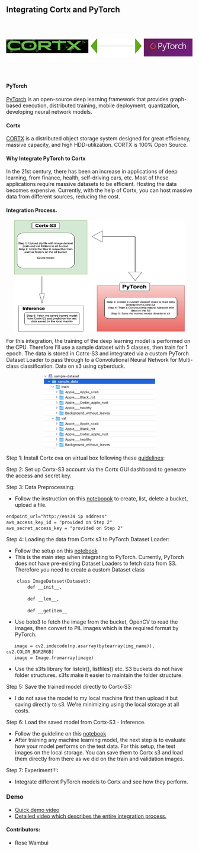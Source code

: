 ## Integrating Cortx and PyTorch
<br>
<br>

<p align="center">
  <img src="pytorch/src/connect.png">
</p>

<br>
<br>

#### PyTorch
[PyTorch](https://pytorch.org/) is an open-source deep learning framework that provides graph-based execution, distributed training, mobile deployment, quantization, developing neural network models.

#### Cortx
[CORTX](https://www.seagate.com/em/en/products/storage/object-storage-software/) is a distributed object storage system designed for great efficiency, massive capacity, and high HDD-utilization. CORTX is 100% Open Source.


#### Why Integrate PyTorch to Cortx
In the 21st century, there has been an increase in applications of deep learning, from finance, health, self-driving cars, etc. Most of these applications require massive datasets to be efficient. Hosting the data becomes expensive. Currently, with the help of  Cortx, you can host massive data from different sources, reducing the cost.


#### Integration Process.

<p align="center">
  <img width="460" height="300" src="pytorch/src/integration.png">
</p>

For this integration, the training of the deep learning model is performed on the CPU. Therefore I’ll use a sample dataset with 5 classes, then train for 1 epoch. The data is stored in Cotrx-S3 and integrated via a custom PyTorch Dataset Loader to pass through to a Convolutional Neural Network for Multi-class classification.
Data on s3 using cyberduck.



<p align="center">
  <img width="300" height="200" src="pytorch/src/cyberduck.png">
</p>




Step 1: Install Cortx ova on virtual box following these [guidelines](https://github.com/Seagate/cortx/blob/main/doc/ova/1.0.4/CORTX_on_Open_Virtual_Appliance.rst):

Step 2: Set up Cortx-S3 account via the Cortx GUI dashboard to generate the access and secret key.

Step 3: Data Preprocessing:

- Follow the instruction on this [noteboook](https://github.com/r-wambui/cortx/blob/ft-integrate-cortx-and-pytroch/doc/integrations/pytorch/Cortx-PyTroch%20Integration%20-%20%201-Data%20Preprocessing.ipynb)  to create, list, delete a bucket, upload a file.

```
endpoint_url="http://ens34 ip address"
aws_access_key_id = "provided on Step 2"
aws_secret_access_key = "provided on Step 2"
```



Step 4: Loading the data from Cortx s3 to PyTorch Dataset Loader:

- Follow the setup on this [notebook](https://github.com/r-wambui/cortx/blob/ft-integrate-cortx-and-pytroch/doc/integrations/pytorch/Cortx-PyTroch%20Integration%20-%20%202%2C%20Loading%20%20Data%20from%20Cotrx-S3%20and%20Train%20the%20model.ipynb) 
- This is the main step when integrating to PyTorch. Currently, PyTorch does not have pre-existing Dataset Loaders to fetch data from S3. Therefore you need to create a custom Dataset class
```
    class ImageDataset(Dataset):
        def __init__, 
        
        def __len__,
        
        def __getitem__
```
- Use boto3 to fetch the image from the bucket, OpenCV to read the images, then convert to PIL images which is the required format by PyTorch.

```img_name = my_bucket.Object(key).get().get('Body').read()
   image = cv2.imdecode(np.asarray(bytearray(img_name)), cv2.COLOR_BGR2RGB)
   image = Image.fromarray(image)
   ```
- Use the s3fs library for listdir(), listfiles() etc. S3 buckets do not have folder structures. s3fs make it easier to maintain the folder structure.


Step 5: Save the trained model directly to Cortx-S3:
- I do not save the model to my local machine first then upload it but saving directly to s3. We're minimizing using the local storage at all costs.


Step 6: Load the saved model from Cortx-S3 - Inference.
- Follow the guideline on this [notebook](https://github.com/r-wambui/cortx/blob/ft-integrate-cortx-and-pytroch/doc/integrations/pytorch/Cortx-PyTroch%20Integration%20-%20%203%2C%20Load%20trained%20model%20from%20Cotrx-S3%20for%20Inference%20.ipynb)
- After training any machine learning model, the next step is to evaluate how your model performs on the test data. 
For this setup, the test images on the local storage. You can save them to Cortx s3 and load them directly from there as we did on the train and validation images.


Step 7: Experiment!!!:
 - Integrate different PyTorch models to Cortx and see how they perform.
 

### Demo
- [Quick demo video](https://vimeo.com/542200459)
- [Detailed video which describes the entire integration process.](https://vimeo.com/542193184)

#### Contributors:
- Rose Wambui



